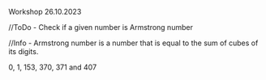 Workshop 26.10.2023

//ToDo - Check if a given number is Armstrong number

//Info - Armstrong number is a number that is equal to the sum of cubes of its digits.

 0, 1, 153, 370, 371 and 407 